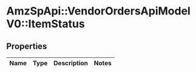 # AmzSpApi::VendorOrdersApiModelV0::ItemStatus

## Properties
Name | Type | Description | Notes
------------ | ------------- | ------------- | -------------

